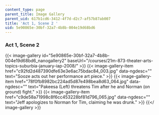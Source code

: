 ```yaml
---
content_type: page
parent_title: Image Gallery
parent_uid: 617b1cd6-3412-4f7d-d2c7-af57b87ab007
title: 'Act 1, Scene 2 '
uid: 5e90865e-30bf-32a7-4b8b-004e19d68bd6
---
```


### Act 1, Scene 2
{{< image-gallery id="5e90865e-30bf-32a7-4b8b-004e19d68bd6_nanogallery2" baseUrl="/courses/21m-873-theater-arts-topics-suburbia-january-iap-2008/" >}}
{{< image-gallery-item href="c92fd2d487390dfe63e3e6ac75bdac84_003.jpg" data-ngdesc="" text="Sooze acts out her performance art piece." >}}
{{< image-gallery-item href="78f0fb8982bc224ad5d87e498bea8d63_064.jpg" data-ngdesc="" text="Pakeesa (Left) threatens Tim after he and Norman (on ground) fight." >}}
{{< image-gallery-item href="c9de58a71998c8f6cc453228bf81d796_065.jpg" data-ngdesc="" text="Jeff apologizes to Norman for Tim, claiming he was drunk." >}}
{{</ image-gallery >}}